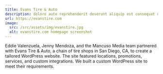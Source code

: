 ```yaml
---
title: Evans Tire & Auto
description: dolore aute reprehenderit deserunt aliquip est consequat duis ex labore pariatur velit dolor exercitation duis duis excepteur fugiat fugiat non consequat mollit
url: https://evanstire.com
image:
  src: /src/assets/img/evanstire.jpg
  alt: evanstire.com homepage screenshot
---
```


Eddie Valenzuela, Jenny Mendoza, and the Mancuso Media team partnered with Evans Tire & Auto, a chain of tire shops in San Diego, CA, to create a tailored WordPress website. The site featured locations, promotions, services, and custom integrations. We built a custom WordPress site to meet their requirements.
